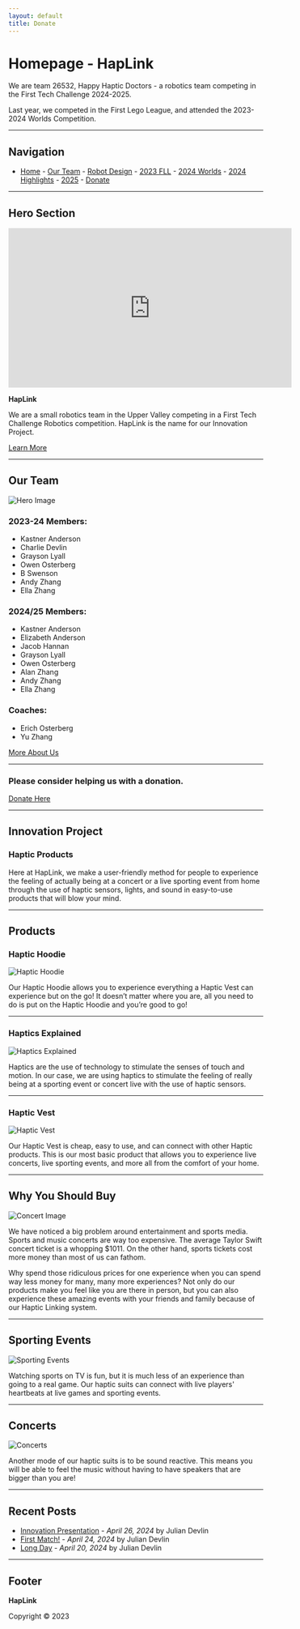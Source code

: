 ```yaml
---
layout: default
title: Donate
---
```


# Homepage - HapLink

We are team 26532, Happy Haptic Doctors - a robotics team competing in the First Tech Challenge 2024-2025.

Last year, we competed in the First Lego League, and attended 
the 2023-2024 Worlds Competition.

---

## Navigation

- [Home](index.md) - [Our Team](/our-team/index.md) - [Robot Design](/happy-haptic-doctors-robot-design/index.md) - [2023 FLL](/2023-fll/index.md) - [2024 Worlds](/2024-worlds/index.md) - [2024 Highlights](/2024/index.md) - [2025](/2025/index.md) - [Donate](/donate/index.md)

---


## Hero Section

<iframe width="560" height="315" src="https://www.youtube.com/embed/eHuhuO5q0nA" frameborder="0" allowfullscreen></iframe>

**HapLink**

We are a small robotics team in the Upper Valley competing in a First Tech Challenge Robotics competition. HapLink is the name for our Innovation Project.

[Learn More](2024-worlds/index.md)

---

## Our Team

![Hero Image](/2025/team2025nh.jpg)

### 2023-24 Members:
- Kastner Anderson
- Charlie Devlin
- Grayson Lyall
- Owen Osterberg
- B Swenson
- Andy Zhang
- Ella Zhang

### 2024/25 Members:
- Kastner Anderson
- Elizabeth Anderson
- Jacob Hannan
- Grayson Lyall
- Owen Osterberg
- Alan Zhang
- Andy Zhang
- Ella Zhang

### Coaches:
- Erich Osterberg
- Yu Zhang

[More About Us](our-team/index.md)

---
### Please consider helping us with a donation.

[Donate Here](donate/index.md)

---

## Innovation Project

### Haptic Products

Here at HapLink, we make a user-friendly method for people to experience the feeling of actually being at a concert or a live sporting event from home through the use of haptic sensors, lights, and sound in easy-to-use products that will blow your mind.

---

## Products

### Haptic Hoodie

![Haptic Hoodie](/wp-content/uploads/2024/04/IMG_2821-2-scaled.jpg)

Our Haptic Hoodie allows you to experience everything a Haptic Vest can experience but on the go! It doesn’t matter where you are, all you need to do is put on the Haptic Hoodie and you’re good to go!

---

### Haptics Explained

![Haptics Explained](/wp-content/uploads/2024/01/yeloow-spinnny-edited.jpg)

Haptics are the use of technology to stimulate the senses of touch and motion. In our case, we are using haptics to stimulate the feeling of really being at a sporting event or concert live with the use of haptic sensors.

---

### Haptic Vest

![Haptic Vest](/wp-content/uploads/2024/04/IMG_2819-1.jpg)

Our Haptic Vest is cheap, easy to use, and can connect with other Haptic products. This is our most basic product that allows you to experience live concerts, live sporting events, and more all from the comfort of your home.

---

## Why You Should Buy

![Concert Image](/wp-content/uploads/2024/01/taylorconcert.jpg)

We have noticed a big problem around entertainment and sports media. Sports and music concerts are way too expensive. The average Taylor Swift concert ticket is a whopping $1011. On the other hand, sports tickets cost more money than most of us can fathom.

Why spend those ridiculous prices for one experience when you can spend way less money for many, many more experiences? Not only do our products make you feel like you are there in person, but you can also experience these amazing events with your friends and family because of our Haptic Linking system.

---

## Sporting Events

![Sporting Events](/wp-content/uploads/2024/04/istockphoto-469569148-612x612-2.jpg)

Watching sports on TV is fun, but it is much less of an experience than going to a real game. Our haptic suits can connect with live players' heartbeats at live games and sporting events.

---

## Concerts

![Concerts](/wp-content/uploads/2024/04/Taylor-Swift-The-Eras-Tour-1024x683.jpg)

Another mode of our haptic suits is to be sound reactive. This means you will be able to feel the music without having to have speakers that are bigger than you are!

---

## Recent Posts

- [Innovation Presentation](2024/04/26/innovation-presentation/index.md) - *April 26, 2024* by Julian Devlin
- [First Match!](2024/04/24/first-match/index.md) - *April 24, 2024* by Julian Devlin
- [Long Day](2024/04/20/long-day/index.md) - *April 20, 2024* by Julian Devlin

---

## Footer

**HapLink**

Copyright © 2023